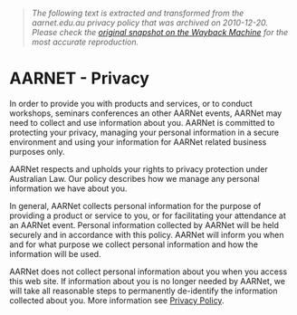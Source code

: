 > *The following text is extracted and transformed from the aarnet.edu.au privacy policy that was archived on 2010-12-20. Please check the [original snapshot on the Wayback Machine](https://web.archive.org/web/20101220175512id_/http%3A//www.aarnet.edu.au/privacy.aspx) for the most accurate reproduction.*

# AARNET - Privacy

In order to provide you with products and services, or to conduct workshops, seminars conferences an other AARNet events, AARNet may need to collect and use information about you. AARNet is committed to protecting your privacy, managing your personal information in a secure environment and using your information for AARNet related business purposes only. 

AARNet respects and upholds your rights to privacy protection under Australian Law. Our policy describes how we manage any personal information we have about you.

In general, AARNet collects personal information for the purpose of providing a product or service to you, or for facilitating your attendance at an AARNet event. Personal information collected by AARNet will be held securely and in accordance with this policy. AARNet will inform you when and for what purpose we collect personal information and how the information will be used. 

AARNet does not collect personal information about you when you access this web site. If information about you is no longer needed by AARNet, we will take all reasonable steps to permanently de-identify the information collected about you. More information see [Privacy Policy](https://web.archive.org/library/Privacy_policy.pdf).
